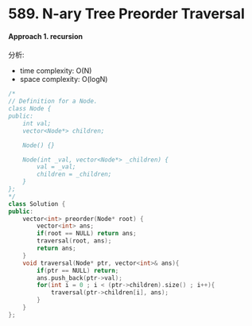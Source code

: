 # 589. N-ary Tree Preorder Traversal
#### Approach 1. recursion
分析:
- time complexity: O(N)
- space complexity: O(logN)
```c++
/*
// Definition for a Node.
class Node {
public:
    int val;
    vector<Node*> children;

    Node() {}

    Node(int _val, vector<Node*> _children) {
        val = _val;
        children = _children;
    }
};
*/
class Solution {
public:
    vector<int> preorder(Node* root) {
        vector<int> ans;
        if(root == NULL) return ans;
        traversal(root, ans);
        return ans;
    }
    void traversal(Node* ptr, vector<int>& ans){
        if(ptr == NULL) return;
        ans.push_back(ptr->val);
        for(int i = 0 ; i < (ptr->children).size() ; i++){
            traversal(ptr->children[i], ans);
        }
    }
};
```
